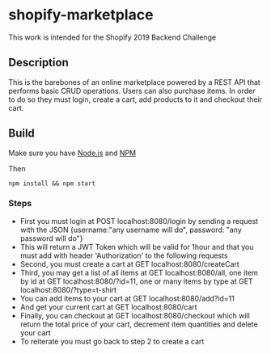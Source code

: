 # shopify-marketplace
This work is intended for the Shopify 2019 Backend Challenge

## Description
This is the barebones of an online marketplace powered by a REST API that performs basic CRUD operations.
Users can also purchase items. In order to do so they must login, create a cart, add products to it and checkout their cart.

## Build
Make sure you have [Node.js](https://nodejs.org) and [NPM](https://npmjs.com)

Then
```
npm install && npm start
```

### Steps
* First you must login at  POST localhost:8080/login by sending a request with the JSON {username:"any username will do", password: "any password will do"}
* This will return a JWT Token which will be valid for 1hour and that you must add with header 'Authorization' to the following requests
* Second, you must create a cart at GET localhost:8080/createCart
* Third, you may get a list of all items at GET localhost:8080/all, one item by id at GET localhost:8080/?id=11, one or many items by type at GET localhost:8080/?type=t-shirt
* You can add items to your cart at GET localhost:8080/add?id=11
* And get your current cart at GET localhost:8080/cart
* Finally, you can checkout at GET localhost:8080/checkout which will return the total price of your cart, decrement item quantities and delete your cart
* To reiterate you must go back to step 2 to create a cart